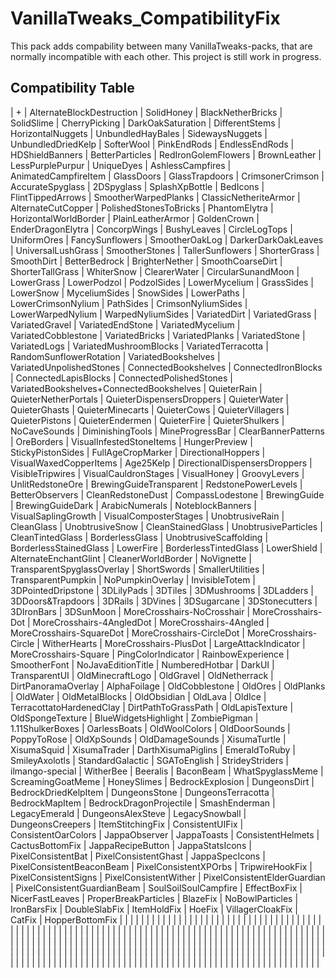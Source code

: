 # VanillaTweaks_CompatibilityFix
This pack adds compability between many VanillaTweaks-packs, that are normally incompatible with each other. This project is still work in progress.

## Compatibility Table
| + | AlternateBlockDestruction | SolidHoney | BlackNetherBricks | SolidSlime | CherryPicking | DarkOakSaturation | DifferentStems | HorizontalNuggets | UnbundledHayBales | SidewaysNuggets | UnbundledDriedKelp  | SofterWool | PinkEndRods | EndlessEndRods | HDShieldBanners | BetterParticles | RedIronGolemFlowers | BrownLeather | LessPurplePurpur | UniqueDyes | AshlessCampfires | AnimatedCampfireItem | GlassDoors | GlassTrapdoors | CrimsonerCrimson | AccurateSpyglass | 2DSpyglass | SplashXpBottle | BedIcons | FlintTippedArrows | SmootherWarpedPlanks | ClassicNetheriteArmor | AlternateCutCopper | PolishedStonesToBricks | PhantomElytra | HorizontalWorldBorder | PlainLeatherArmor | GoldenCrown | EnderDragonElytra | ConcorpWings | BushyLeaves | CircleLogTops | UniformOres | FancySunflowers | SmootherOakLog | DarkerDarkOakLeaves | UniversalLushGrass | SmootherStones | TallerSunflowers | ShorterGrass | SmoothDirt | BetterBedrock | BrighterNether | SmoothCoarseDirt | ShorterTallGrass | WhiterSnow | ClearerWater | CircularSunandMoon | LowerGrass | LowerPodzol | PodzolSides | LowerMycelium | GrassSides | LowerSnow | MyceliumSides | SnowSides | LowerPaths | LowerCrimsonNylium | PathSides | CrimsonNyliumSides | LowerWarpedNylium | WarpedNyliumSides | VariatedDirt | VariatedGrass | VariatedGravel | VariatedEndStone | VariatedMycelium | VariatedCobblestone | VariatedBricks | VariatedPlanks | VariatedStone | VariatedLogs | VariatedMushroomBlocks | VariatedTerracotta | RandomSunflowerRotation | VariatedBookshelves | VariatedUnpolishedStones | ConnectedBookshelves | ConnectedIronBlocks | ConnectedLapisBlocks | ConnectedPolishedStones | VariatedBookshelves+ConnectedBookshelves | QuieterRain | QuieterNetherPortals | QuieterDispensersDroppers | QuieterWater | QuieterGhasts | QuieterMinecarts | QuieterCows | QuieterVillagers | QuieterPistons | QuieterEndermen | QuieterFire | QuieterShulkers | NoCaveSounds | DiminishingTools | MineProgressBar | ClearBannerPatterns | OreBorders | VisualInfestedStoneItems | HungerPreview | StickyPistonSides | FullAgeCropMarker | DirectionalHoppers | VisualWaxedCopperItems | Age25Kelp | DirectionalDispensersDroppers | VisibleTripwires | VisualCauldronStages | VisualHoney | GroovyLevers | UnlitRedstoneOre | BrewingGuideTransparent | RedstonePowerLevels | BetterObservers | CleanRedstoneDust | CompassLodestone | BrewingGuide | BrewingGuideDark | ArabicNumerals | NoteblockBanners | VisualSaplingGrowth | VisualComposterStages | UnobtrusiveRain | CleanGlass | UnobtrusiveSnow | CleanStainedGlass | UnobtrusiveParticles | CleanTintedGlass | BorderlessGlass | UnobtrusiveScaffolding | BorderlessStainedGlass | LowerFire | BorderlessTintedGlass | LowerShield | AlternateEnchantGlint | CleanerWorldBorder | NoVignette | TransparentSpyglassOverlay | ShortSwords | SmallerUtilities | TransparentPumpkin | NoPumpkinOverlay | InvisibleTotem | 3DPointedDripstone | 3DLilyPads | 3DTiles | 3DMushrooms | 3DLadders | 3DDoors&Trapdoors | 3DRails | 3DVines | 3DSugarcane | 3DStonecutters | 3DIronBars | 3DSunMoon | MoreCrosshairs-NoCrosshair | MoreCrosshairs-Dot | MoreCrosshairs-4AngledDot | MoreCrosshairs-4Angled | MoreCrosshairs-SquareDot | MoreCrosshairs-CircleDot | MoreCrosshairs-Circle | WitherHearts | MoreCrosshairs-PlusDot | LargeAttackIndicator | MoreCrosshairs-Square | PingColorIndicator | RainbowExperience | SmootherFont | NoJavaEditionTitle | NumberedHotbar | DarkUI | TransparentUI | OldMinecraftLogo | OldGravel | OldNetherrack | DirtPanoramaOverlay | AlphaFoilage | OldCobblestone | OldOres | OldPlanks | OldWater | OldMetalBlocks | OldObsidian | OldLava | OldIce | TerracottatoHardenedClay | DirtPathToGrassPath | OldLapisTexture | OldSpongeTexture | BlueWidgetsHighlight | ZombiePigman | 1.11ShulkerBoxes | OarlessBoats | OldWoolColors | OldDoorSounds | PoppyToRose | OldXpSounds | OldDamageSounds | XisumaTurtle | XisumaSquid | XisumaTrader | DarthXisumaPiglins | EmeraldToRuby | SmileyAxolotls | StandardGalactic | SGAToEnglish | StrideyStriders | ilmango-special | WitherBee | Beeralis | BaconBeam | WhatSpyglassMeme | ScreamingGoatMeme | HoneySlimes | BedrockExplosion | DungeonsDirt | BedrockDriedKelpItem | DungeonsStone | DungeonsTerracotta | BedrockMapItem | BedrockDragonProjectile | SmashEnderman | LegacyEmerald | DungeonsAlexSteve | LegacySnowball | DungeonsCreepers | ItemStitchingFix | ConsistentUIFix | ConsistentOarColors | JappaObserver | JappaToasts | ConsistentHelmets | CactusBottomFix | JappaRecipeButton | JappaStatsIcons | PixelConsistentBat | PixelConsistentGhast | JappaSpecIcons | PixelConsistentBeaconBeam | PixelConsistentXPOrbs | TripwireHookFix | PixelConsistentSigns | PixelConsistentWither | PixelConsistentElderGuardian | PixelConsistentGuardianBeam | SoulSoilSoulCampfire | EffectBoxFix | NicerFastLeaves | ProperBreakParticles | BlazeFix | NoBowlParticles | IronBarsFix | DoubleSlabFix | ItemHoldFix | HoeFix | VillagerCloakFix | CatFix | HopperBottomFix |
| | | | | | | | | | | | | | | | | | | | | | | | | | | | | | | | | | | | | | | | | | | | | | | | | | | | | | | | | | | | | | | | | | | | | | | | | | | | | | | | | | | | | | | | | | | | | | | | | | | | | | | | | | | | | | | | | | | | | | | | | | | | | | | | | | | | | | | | | | | | | | | | | | | | | | | | | | | | | | | | | | | | | | | | | | | | | | | | | | | | | | | | | | | | | | | | | | | | | | | | | | | | | | | | | | | | | | | | | | | | | | | | | | | | | | | | | | | | | | | | | | | |
| | | | | | | | | | | | | | | | | | | | | | | | | | | |
